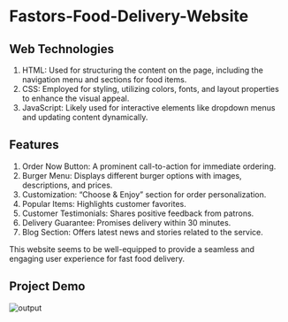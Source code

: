 # Fastors-Food-Delivery-Website

## Web Technologies

1. HTML: Used for structuring the content on the page, including the navigation menu and sections for food items.
2. CSS: Employed for styling, utilizing colors, fonts, and layout properties to enhance the visual appeal.
3. JavaScript: Likely used for interactive elements like dropdown menus and updating content dynamically.

## Features

1. Order Now Button: A prominent call-to-action for immediate ordering.
2. Burger Menu: Displays different burger options with images, descriptions, and prices.
3. Customization: “Choose & Enjoy” section for order personalization.
4. Popular Items: Highlights customer favorites.
5. Customer Testimonials: Shares positive feedback from patrons.
6. Delivery Guarantee: Promises delivery within 30 minutes.
7. Blog Section: Offers latest news and stories related to the service.

This website seems to be well-equipped to provide a seamless and engaging user experience for fast food delivery.

## Project Demo
![output](https://github.com/Kashum920/Fastors-Food-Delivery-Website/assets/149722175/fb96e085-58fc-4b34-b64a-a82be6af87ce)
